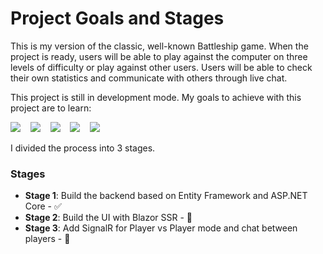 # Project Goals and Stages

This is my version of the classic, well-known Battleship game. 
When the project is ready, users will be able to play against the computer on three levels of difficulty or play against other users. Users will be able to check their own statistics and communicate with others through live chat.

This project is still in development mode. My goals to achieve with this project are to learn:
<p>
<img src="https://img.shields.io/badge/Blazor_SSR-blue?style=plastic&logoSize=width%3A20px%3B&labelColor=red"/> &nbsp;&nbsp;
<img src="https://img.shields.io/badge/SignalR-%23B803FF?style=plastic&logoSize=width%3A20px%3B"/> &nbsp;&nbsp;
<img src="https://img.shields.io/badge/Bootstrap-%2317336B?style=plastic&logoSize=width%3A20px%3B"/> &nbsp;&nbsp;
<img src="https://img.shields.io/badge/Css-0000FF?style=plastic&logoSize=width%3A20px%3B"/> &nbsp;&nbsp;
<img src="https://img.shields.io/badge/State_managment-%230F7033?style=plastic&logoSize=width%3A20px%3B"/>
</p>
I divided the process into 3 stages.



### Stages

- **Stage 1**:  Build the backend based on Entity Framework and ASP.NET Core - ✅
- **Stage 2**:  Build the UI with Blazor SSR - 🚧
- **Stage 3**:  Add SignalR for Player vs Player mode and chat between players - 🚧
